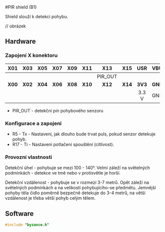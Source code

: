 #PIR shield \(B1\)

Shield slouží k detekci pohybu.

// obrázek

## Hardware

### Zapojení X konektoru

| **X01** | **X03** | **X05** | **X07** | **X09** | **X11** | **X13** | **X15** | **USR** | **VBUS** |
| :---: | :---: | :---: | :---: | :---: | :---: | :---: | :---: | :---: | :--- |
| | | | | | | PIR_OUT| | | |
| **X00** | **X02** | **X04** | **X06** | **X08** | **X10** | **X12** | **X14** | **3V3** | **GND** |
| | | | | | | | | 3.3 V | GND |

* PIR_OUT - detekční pin pohybového senzoru

### Konfigurace a zapojení

* R5  - Tx - Nastavení, jak dlouho bude trvat puls, pokud senzor detekuje pohyb.
* R17 - Ti - Nastavení potlačení spouštění (citlivost).

### Provozní vlastnosti

Detekční úhel - pohybuje se mezi 100 - 140°. Velmi záleží na světelných podmínkách - detekce ve tmě nebo v protisvětle je horší.

Detekční vzdálenost - pohybuje se v rozmezí 3-7 metrů. Opět záleží na světelných podmínkách a na velikosti pohybujícího-se předmětu. Jemnější pohyby těla čidlo poměrně bezpečně detekuje do 3-4 metrů, na větší vzdálenost je třeba větší pohyb celým tělem.

## Software

```cpp
#include "byzance.h"

```

